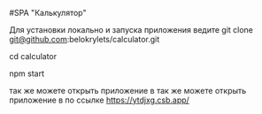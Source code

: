 #SPA "Калькулятор"

Для установки локально и запуска приложения ведите git clone git@github.com:belokrylets/calculator.git

cd calculator

npm start

так же можете открыть приложение в так же можете открыть приложение в по ссылке https://ytdjxg.csb.app/
